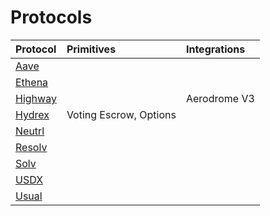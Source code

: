 # Protocols

| Protocol              | Primitives             | Integrations |
| :-------------------- | :--------------------- | :----------- |
| [Aave][Aave]          |                        |              |
| [Ethena][Ethena]      |                        |              |
| [Highway](./highway/) |                        | Aerodrome V3 |
| [Hydrex][Hydrex]      | Voting Escrow, Options |              |
| [Neutrl][Neutrl]      |                        |              |
| [Resolv][Resolv]      |                        |              |
| [Solv][Solv]          |                        |              |
| [USDX][USDX]          |                        |              |
| [Usual][Usual]        |                        |              |

<!-- PROTOCOLS -->

[Aave]: https://defillama.com/protocol/aave
[Usual]: https://defillama.com/protocol/usual
[Neutrl]: https://www.neutrl.fi/
[Ethena]: https://defillama.com/protocol/ethena
[Resolv]: https://defillama.com/protocol/resolv
[USDX]: https://defillama.com/protocol/stables-labs-usdx
[Solv]: https://defillama.com/protocol/solv-basis-trading
[Hydrex]: https://www.hydrex.fi/

<!-- AUDITORS -->

[Cantina]: https://cantina.xyz/
[Spearbit]: https://cantina.xyz/solutions/spearbit
[PeckShield]: https://peckshield.com/
[Sherlock]: https://sherlock.xyz/
[Blackthorn]: https://www.blackthorn.xyz/
[Halborn]: http://halborn.com/
[Zellic]: https://www.zellic.io/
[Quanstamp]: https://quantstamp.com/
[Code4rena]: https://code4rena.com/
[Pashov]: https://www.pashov.net/
